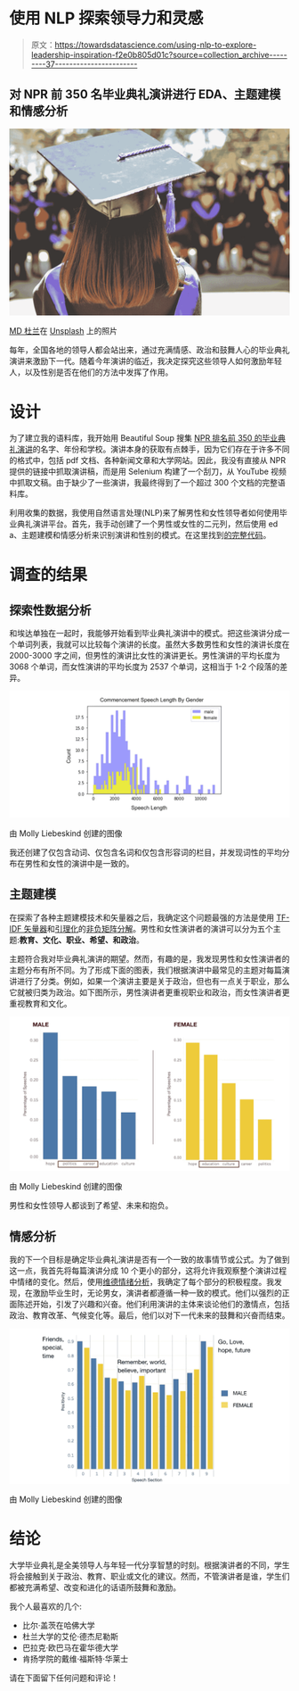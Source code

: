 # 使用 NLP 探索领导力和灵感

> 原文：<https://towardsdatascience.com/using-nlp-to-explore-leadership-inspiration-f2e0b805d01c?source=collection_archive---------37----------------------->

## 对 NPR 前 350 名毕业典礼演讲进行 EDA、主题建模和情感分析

![](img/04a33b9e5bf3a1a20af41fc73b1729e7.png)

[MD 杜兰](https://unsplash.com/@mdesign85?utm_source=unsplash&utm_medium=referral&utm_content=creditCopyText)在 [Unsplash](https://unsplash.com/s/photos/leadership-graduation-ceremony?utm_source=unsplash&utm_medium=referral&utm_content=creditCopyText) 上的照片

每年，全国各地的领导人都会站出来，通过充满情感、政治和鼓舞人心的毕业典礼演讲来激励下一代。随着今年演讲的临近，我决定探究这些领导人如何激励年轻人，以及性别是否在他们的方法中发挥了作用。

# 设计

为了建立我的语料库，我开始用 Beautiful Soup 搜集 [NPR 排名前 350 的毕业典礼演讲](https://apps.npr.org/commencement/)的名字、年份和学校。演讲本身的获取有点棘手，因为它们存在于许多不同的格式中，包括 pdf 文档、各种新闻文章和大学网站。因此，我没有直接从 NPR 提供的链接中抓取演讲稿，而是用 Selenium 构建了一个刮刀，从 YouTube 视频中抓取文稿。由于缺少了一些演讲，我最终得到了一个超过 300 个文档的完整语料库。

利用收集的数据，我使用自然语言处理(NLP)来了解男性和女性领导者如何使用毕业典礼演讲平台。首先，我手动创建了一个男性或女性的二元列，然后使用 ed a、主题建模和情感分析来识别演讲和性别的模式。在这里找到[的完整代码](https://github.com/mollyliebeskind/NLP_Exploration_Leaders_and_Inspiration)。

# 调查的结果

## 探索性数据分析

和埃达单独在一起时，我能够开始看到毕业典礼演讲中的模式。把这些演讲分成一个单词列表，我就可以比较每个演讲的长度。虽然大多数男性和女性的演讲长度在 2000-3000 字之间，但男性的演讲比女性的演讲更长。男性演讲的平均长度为 3068 个单词，而女性演讲的平均长度为 2537 个单词，这相当于 1-2 个段落的差异。

![](img/603555fe2250ddc26d993a1ff0373bb6.png)

由 Molly Liebeskind 创建的图像

我还创建了仅包含动词、仅包含名词和仅包含形容词的栏目，并发现词性的平均分布在男性和女性的演讲中是一致的。

## 主题建模

在探索了各种主题建模技术和矢量器之后，我确定这个问题最强的方法是使用 [TF-IDF 矢量器](https://scikit-learn.org/stable/modules/generated/sklearn.feature_extraction.text.TfidfVectorizer.html)和[引理化](https://www.nltk.org/_modules/nltk/stem/wordnet.html)的[非负矩阵分解](https://scikit-learn.org/stable/modules/generated/sklearn.decomposition.NMF.html)。男性和女性演讲者的演讲可以分为五个主题:**教育、文化、职业、希望、**和**政治**。

主题符合我对毕业典礼演讲的期望。然而，有趣的是，我发现男性和女性演讲者的主题分布有所不同。为了形成下面的图表，我们根据演讲中最常见的主题对每篇演讲进行了分类。例如，如果一个演讲主要是关于政治，但也有一点关于职业，那么它就被归类为政治。如下图所示，男性演讲者更重视职业和政治，而女性演讲者更重视教育和文化。

![](img/3b6c2584a3652befb98c9cd5e016e9aa.png)

由 Molly Liebeskind 创建的图像

男性和女性领导人都谈到了希望、未来和抱负。

## 情感分析

我的下一个目标是确定毕业典礼演讲是否有一个一致的故事情节或公式。为了做到这一点，我首先将每篇演讲分成 10 个更小的部分，这将允许我观察整个演讲过程中情绪的变化。然后，使用[维德情绪分析](https://medium.com/analytics-vidhya/simplifying-social-media-sentiment-analysis-using-vader-in-python-f9e6ec6fc52f)，我确定了每个部分的积极程度。我发现，在激励毕业生时，无论男女，演讲者都遵循一种一致的模式。他们以强烈的正面陈述开始，引发了兴趣和兴奋。他们利用演讲的主体来谈论他们的激情点，包括政治、教育改革、气候变化等。最后，他们以对下一代未来的鼓舞和兴奋而结束。

![](img/6812b71b976163d0bbcb4f4f584cb0c8.png)

由 Molly Liebeskind 创建的图像

# 结论

大学毕业典礼是全美领导人与年轻一代分享智慧的时刻。根据演讲者的不同，学生将会接触到关于政治、教育、职业或文化的建议。然而，不管演讲者是谁，学生们都被充满希望、改变和进化的话语所鼓舞和激励。

我个人最喜欢的几个:

*   比尔·盖茨在哈佛大学
*   杜兰大学的艾伦·德杰尼勒斯
*   巴拉克·欧巴马在霍华德大学
*   肯扬学院的戴维·福斯特·华莱士

请在下面留下任何问题和评论！